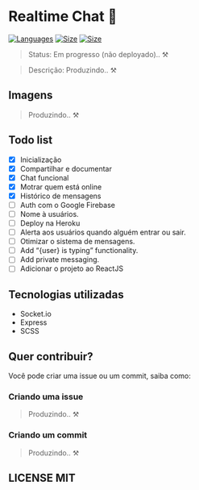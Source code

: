 # Realtime Chat 💬

[![Languages](https://img.shields.io/github/languages/count/LauraBeatris/gofinances-api?style=flat-square)](#) [![Size](https://img.shields.io/github/repo-size/nkkfu/realtime-chat?style=flat-square)]() [![Size](https://img.shields.io/github/license/nkkfu/realtime-chat?style=flat-square)]()

> Status: Em progresso (não deployado).. ⚒️

> Descrição: Produzindo.. ⚒️

## Imagens

> Produzindo.. ⚒️

## Todo list

- [x] Inicialização
- [x] Compartilhar e documentar
- [x] Chat funcional
- [x] Motrar quem está online
- [x] Histórico de mensagens
- [ ] Auth com o Google Firebase
- [ ] Nome à usuários.
- [ ] Deploy na Heroku
- [ ] Alerta aos usuários quando alguém entrar ou sair.
- [ ] Otimizar o sistema de mensagens.
- [ ] Add “{user} is typing” functionality.
- [ ] Add private messaging.
- [ ] Adicionar o projeto ao ReactJS

## Tecnologias utilizadas

- Socket.io
- Express
- SCSS

## Quer contribuir?

Você pode criar uma issue ou um commit, saiba como:

### Criando uma issue

> Produzindo.. ⚒️

### Criando um commit

> Produzindo.. ⚒️

## LICENSE MIT